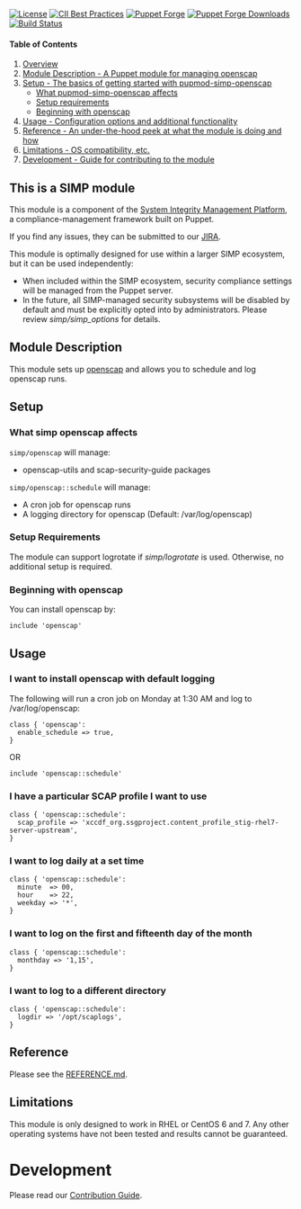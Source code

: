 [![License](http://img.shields.io/:license-apache-blue.svg)](http://www.apache.org/licenses/LICENSE-2.0.html)
[![CII Best Practices](https://bestpractices.coreinfrastructure.org/projects/73/badge)](https://bestpractices.coreinfrastructure.org/projects/73)
[![Puppet Forge](https://img.shields.io/puppetforge/v/simp/openscap.svg)](https://forge.puppetlabs.com/simp/openscap)
[![Puppet Forge Downloads](https://img.shields.io/puppetforge/dt/simp/openscap.svg)](https://forge.puppetlabs.com/simp/openscap)
[![Build Status](https://travis-ci.org/simp/pupmod-simp-openscap.svg)](https://travis-ci.org/simp/pupmod-simp-openscap)

#### Table of Contents

1. [Overview](#this-is-a-simp-module)
2. [Module Description - A Puppet module for managing openscap](#module-description)
3. [Setup - The basics of getting started with pupmod-simp-openscap](#setup)
    * [What pupmod-simp-openscap affects](#what-simp-openscap-affects)
    * [Setup requirements](#setup-requirements)
    * [Beginning with openscap](#beginning-with-openscap)
4. [Usage - Configuration options and additional functionality](#usage)
5. [Reference - An under-the-hood peek at what the module is doing and how](#reference)
5. [Limitations - OS compatibility, etc.](#limitations)
6. [Development - Guide for contributing to the module](#development)

## This is a SIMP module
This module is a component of the
[System Integrity Management Platform](https://simp-project.com),
a compliance-management framework built on Puppet.

If you find any issues, they can be submitted to our
[JIRA](https://simp-project.atlassian.net/).

This module is optimally designed for use within a larger SIMP ecosystem, but it
can be used independently:
* When included within the SIMP ecosystem, security compliance settings will be
managed from the Puppet server.
* In the future, all SIMP-managed security subsystems will be disabled by
default and must be explicitly opted into by administrators.  Please review
*simp/simp_options* for details.

## Module Description

This module sets up [openscap](https://www.open-scap.org/) and allows you to
schedule and log openscap runs.

## Setup

### What simp openscap affects

`simp/openscap` will manage:

* openscap-utils and scap-security-guide packages

`simp/openscap::schedule` will manage:

* A cron job for openscap runs
* A logging directory for openscap (Default: /var/log/openscap)

### Setup Requirements

The module can support logrotate if *simp/logrotate* is used. Otherwise, no
additional setup is required.

### Beginning with openscap

You can install openscap by:

```puppet
include 'openscap'
```

## Usage

### I want to install openscap with default logging

The following will run a cron job on Monday at 1:30 AM and log to
/var/log/openscap:

```puppet
class { 'openscap':
  enable_schedule => true,
}
```

OR

```puppet
include 'openscap::schedule'
```

### I have a particular SCAP profile I want to use

```puppet
class { 'openscap::schedule':
  scap_profile => 'xccdf_org.ssgproject.content_profile_stig-rhel7-server-upstream',
}
```

### I want to log daily at a set time

```puppet
class { 'openscap::schedule':
  minute  => 00,
  hour    => 22,
  weekday => '*',
}
```

### I want to log on the first and fifteenth day of the month

```puppet
class { 'openscap::schedule':
  monthday => '1,15',
}
```

### I want to log to a different directory

```puppet
class { 'openscap::schedule':
  logdir => '/opt/scaplogs',
}
```

## Reference

Please see the [REFERENCE.md](REFERENCE.md).

## Limitations

This module is only designed to work in RHEL or CentOS 6 and 7. Any other
operating systems have not been tested and results cannot be guaranteed.

# Development

Please read our [Contribution Guide](http://simp-doc.readthedocs.io/en/stable/contributors_guide/index.html).
